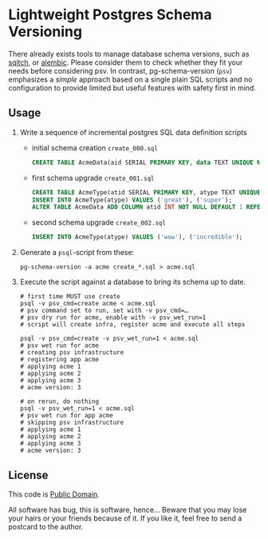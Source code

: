 # Lightweight Postgres Schema Versioning

There already exists tools to manage database schema versions, such as
[sqitch](https://sqitch.org/), or [alembic](https://alembic.sqlalchemy.org/).
Please consider them to check whether they fit your needs before considering psv.
In contrast, pg-schema-version (`psv`) emphasizes a _simple_ approach based on
a single plain SQL scripts and no configuration to provide limited but useful
features with safety first in mind.

## Usage

1. Write a sequence of incremental postgres SQL data definition scripts

   - initial schema creation `create_000.sql`
     ```sql
     CREATE TABLE AcmeData(aid SERIAL PRIMARY KEY, data TEXT UNIQUE NOT NULL);
     ```
   - first schema upgrade `create_001.sql`
     ```sql
     CREATE TABLE AcmeType(atid SERIAL PRIMARY KEY, atype TEXT UNIQUE NOT NULL);
     INSERT INTO AcmeType(atype) VALUES ('great'), ('super');
     ALTER TABLE AcmeData ADD COLUMN atid INT NOT NULL DEFAULT 1 REFERENCES AcmeType;
     ```
   - second schema upgrade `create_002.sql`
     ```sql
     INSERT INTO AcmeType(atype) VALUES ('wow'), ('incredible');
     ```

2. Generate a `psql`-script from these:
   ```shell
   pg-schema-version -a acme create_*.sql > acme.sql
   ```

3. Execute the script against a database to bring its schema up to date.
   ```shell
   # first time MUST use create
   psql -v psv_cmd=create acme < acme.sql
   # psv command set to run, set with -v psv_cmd=…
   # psv dry run for acme, enable with -v psv_wet_run=1
   # script will create infra, register acme and execute all steps

   psql -v psv_cmd=create -v psv_wet_run=1 < acme.sql
   # psv wet run for acme
   # creating psv infrastructure
   # registering app acme
   # applying acme 1
   # applying acme 2
   # applying acme 3
   # acme version: 3

   # on rerun, do nothing
   psql -v psv_wet_run=1 < acme.sql
   # psv wet run for app acme
   # skipping psv infrastructure
   # applying acme 1
   # applying acme 2
   # applying acme 3
   # acme version: 3
   ```

## License

This code is [Public Domain](https://creativecommons.org/publicdomain/zero/1.0/).

All software has bug, this is software, hence…
Beware that you may lose your hairs or your friends because of it.
If you like it, feel free to send a postcard to the author.

